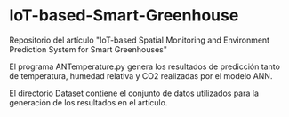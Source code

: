 # IoT-based-Smart-Greenhouse
Repositorio del artículo "IoT-based Spatial Monitoring and Environment Prediction System for Smart Greenhouses"

El programa ANTemperature.py genera los resultados de predicción tanto de temperatura, humedad relativa y CO2 realizadas por el modelo ANN. 

El directorio Dataset contiene el conjunto de datos utilizados para la generación de los resultados en el artículo.

